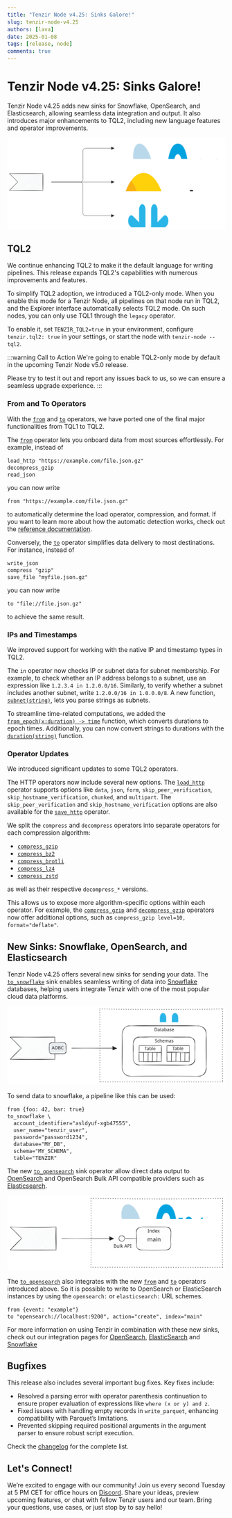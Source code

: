 ```yaml
---
title: "Tenzir Node v4.25: Sinks Galore!"
slug: tenzir-node-v4.25
authors: [lava]
date: 2025-01-08
tags: [release, node]
comments: true
---
```


# Tenzir Node v4.25: Sinks Galore!

Tenzir Node v4.25 adds new sinks for Snowflake, OpenSearch, and Elasticsearch,
allowing seamless data integration and output. It also introduces major
enhancements to TQL2, including new language features and operator
improvements.

![Tenzir Node v4.25](tenzir-node-v4.25.excalidraw.svg)

[github-release]: https://github.com/tenzir/tenzir/releases/tag/v4.25.0

<!-- truncate -->

## TQL2

We continue enhancing TQL2 to make it the default language for writing
pipelines. This release expands TQL2's capabilities with numerous improvements
and features.

To simplify TQL2 adoption, we introduced a TQL2-only mode. When you enable
this mode for a Tenzir Node, all pipelines on that node run in TQL2, and
the Explorer interface automatically selects TQL2 mode. On such nodes, you
can only use TQL1 through the `legacy` operator.

To enable it, set `TENZIR_TQL2=true` in your environment,
configure `tenzir.tql2: true` in your settings, or start the node with
`tenzir-node --tql2`.

:::warning Call to Action
We're going to enable TQL2-only mode by default in the upcoming
Tenzir Node v5.0 release.

Please try to test it out and report any issues back to us, so we can
ensure a seamless upgrade experience.
:::

### From and To Operators

With the [`from`](/next/tql2/operators/from) and
[`to`](/next/tql2/operators/to) operators, we have ported one of the final major
functionalities from TQL1 to TQL2.

The [`from`](/next/tql2/operators/from) operator lets you onboard data from
most sources effortlessly. For example, instead of

```tql
load_http "https://example.com/file.json.gz"
decompress_gzip
read_json
```

you can now write

```tql
from "https://example.com/file.json.gz"
```

to automatically determine the load operator, compression, and format.
If you want to learn more about how the automatic detection works, check
out the [reference documentation](/next/tql2/operators/from).

Conversely, the [`to`](/next/tql2/operators/to) operator simplifies data
delivery to most destinations. For instance, instead of

```tql
write_json
compress "gzip"
save_file "myfile.json.gz"
```

you can now write

```tql
to "file://file.json.gz"
```

to achieve the same result.

### IPs and Timestamps

We improved support for working with the native IP and timestamp types in TQL2.

The `in` operator now checks IP or subnet data for subnet membership. For
example, to check whether an IP address belongs to a subnet, use an expression
like `1.2.3.4 in 1.2.0.0/16`. Similarly, to verify whether a subnet includes
another subnet, write `1.2.0.0/16 in 1.0.0.0/8`. A new function,
[`subnet(string)`](/next/tql2/functions/subnet), lets you parse strings as
subnets.

To streamline time-related computations, we added the
[`from_epoch(x:duration) -> time`](/next/tql2/functions/from_epoch) function,
which converts durations to epoch times. Additionally, you can now convert
strings to durations with the
[`duration(string)`](/next/tql2/functions/duration) function.

### Operator Updates

We introduced significant updates to some TQL2 operators.

The HTTP operators now include several new options. The
[`load_http`](/next/tql2/operators/load_http) operator supports options like
`data`, `json`, `form`, `skip_peer_verification`, `skip_hostname_verification`,
`chunked`, and `multipart`. The `skip_peer_verification` and
`skip_hostname_verification` options are also available for the
[`save_http`](/next/tql2/operators/save_http) operator.

We split the `compress` and `decompress` operators into
separate operators for each compression algorithm:

- [`compress_gzip`](/next/tql2/operators/compress_gzip)
- [`compress_bz2`](/next/tql2/operators/compress_bz2)
- [`compress_brotli`](/next/tql2/operators/compress_brotli)
- [`compress_lz4`](/next/tql2/operators/compress_lz4)
- [`compress_zstd`](/next/tql2/operators/compress_zstd)

as well as their respective `decompress_*` versions.

This allows us to expose more algorithm-specific options within each operator.
For example, the [`compress_gzip`](/next/tql2/operators/compress_gzip) and
[`decompress_gzip`](/next/tql2/operators/decompress_gzip) operators now
offer additional options, such as `compress_gzip level=10, format="deflate"`.

## New Sinks: Snowflake, OpenSearch, and Elasticsearch

Tenzir Node v4.25 offers several new sinks for sending your data. The
[`to_snowflake`](/next/tql2/operators/to_snowflake) sink enables seamless
writing of data into [Snowflake](https://www.snowflake.com) databases, helping
users integrate Tenzir with one of the most popular cloud data platforms.

![Snowflake Sink](snowflake.excalidraw.svg)

To send data to snowflake, a pipeline like this can be used:

```tql
from {foo: 42, bar: true}
to_snowflake \
  account_identifier="asldyuf-xgb47555",
  user_name="tenzir_user",
  password="password1234",
  database="MY_DB",
  schema="MY_SCHEMA",
  table="TENZIR"
```

The new [`to_opensearch`](/next/tql2/operators/to_opensearch)
sink operator allow direct data output to [OpenSearch](https://opensearch.org/)
and OpenSearch Bulk API compatible providers such as
[Elasticsearch](https://www.elastic.co/elasticsearch).

![Opensearch Sink](opensearch.excalidraw.svg)

The [`to_opensearch`](/next/tql2/operators/to_opensearch) also
integrates with the new [`from`](/next/tql2/operators/from) and
[`to`](/next/tql2/operators/to) operators introduced above. So
it is possible to write to OpenSearch or ElasticSearch instances
by using the `opensearch:` or `elasticsearch:` URL schemes.

```tql
from {event: "example"}
to "opensearch://localhost:9200", action="create", index="main"
```

For more information on using Tenzir in combination with these new sinks, check
out our integration pages for [OpenSearch](/next/integrations/opensearch),
[ElasticSearch](/next/integrations/elasticsearch) and
[Snowflake](/next/integrations/snowflake)

## Bugfixes

This release also includes several important bug fixes. Key fixes include:

- Resolved a parsing error with operator parenthesis continuation to ensure
  proper evaluation of expressions like `where (x or y) and z`.
- Fixed issues with handling empty records in `write_parquet`, enhancing
  compatibility with Parquet’s limitations.
- Prevented skipping required positional arguments in the argument parser
  to ensure robust script execution.

Check the [changelog][changelog] for the complete list.

## Let's Connect!

We’re excited to engage with our community!
Join us every second Tuesday at 5 PM CET for office hours on [Discord][discord].
Share your ideas, preview upcoming features, or chat with fellow Tenzir users
and our team. Bring your questions, use cases, or just stop by to say hello!

[discord]: /discord  
[changelog]: /changelog#v4250  

